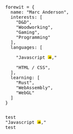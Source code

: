 <pre lang="javascript">

forewit = {
  name: "Marc Anderson",
  interests: [
    "D&D",
    "Woodworking",
    "Gaming",
    "Programming"
  ],
  languages: [

    <span>"Javascript <img height="12" width="12" src="js.png" />,"</span>

    "HTML / CSS",
  ],
  learning: [
    "Rust",
    "WebAssembly",
    "WebGL"
  ]
}

</pre>

<pre>
test
<span>"Javascript <img height="12" width="12" src="js.png" />,"</span>
test
</pre>